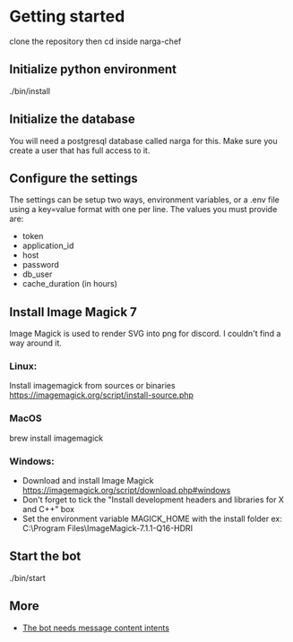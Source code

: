 # Getting started
clone the repository then cd inside narga-chef
## Initialize python environment
./bin/install
## Initialize the database
You will need a postgresql database called narga for this. Make sure you create a user that has full access to it. 
## Configure the settings
The settings can be setup two ways, environment variables, or a .env file using a key=value format with one per line.
The values you must provide are:
* token
* application_id
* host
* password
* db_user
* cache_duration (in hours)
## Install Image Magick 7
Image Magick is used to render SVG into png for discord. I couldn't find a way around it.
### Linux: 
Install imagemagick from sources or binaries
https://imagemagick.org/script/install-source.php
### MacOS
brew install imagemagick
### Windows: 
* Download and install Image Magick https://imagemagick.org/script/download.php#windows
 * Don't forget to tick the "Install development headers and libraries for X and C++" box
* Set the environment variable MAGICK_HOME with the install folder ex: C:\Program Files\ImageMagick-7.1.1-Q16-HDRI

## Start the bot
./bin/start

## More
* [The bot needs message content intents](https://discord.com/developers/docs/topics/gateway#message-content-intent)
